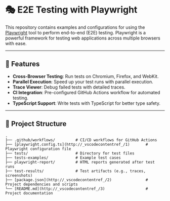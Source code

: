 # 🎭 E2E Testing with Playwright

This repository contains examples and configurations for using the [Playwright](https://playwright.dev/) tool to perform end-to-end (E2E) testing. Playwright is a powerful framework for testing web applications across multiple browsers with ease.

---

## 🚀 Features

- **Cross-Browser Testing**: Run tests on Chromium, Firefox, and WebKit.
- **Parallel Execution**: Speed up your test runs with parallel execution.
- **Trace Viewer**: Debug failed tests with detailed traces.
- **CI Integration**: Pre-configured GitHub Actions workflow for automated testing.
- **TypeScript Support**: Write tests with TypeScript for better type safety.

---

## 📂 Project Structure

```plaintext
.
├── .github/workflows/         # CI/CD workflows for GitHub Actions
├── [playwright.config.ts](http://_vscodecontentref_/1)       # Playwright configuration file
├── tests/                     # Directory for test files
├── tests-examples/            # Example test cases
├── playwright-report/         # HTML reports generated after test runs
├── test-results/              # Test artifacts (e.g., traces, screenshots)
├── [package.json](http://_vscodecontentref_/2)               # Project dependencies and scripts
└── [README.md](http://_vscodecontentref_/3)                  # Project documentation